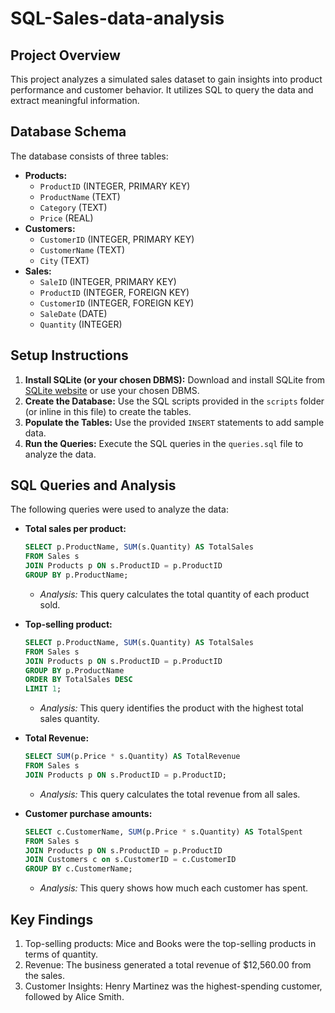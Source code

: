 # SQL-Sales-data-analysis

## Project Overview

This project analyzes a simulated sales dataset to gain insights into product performance and customer behavior. It utilizes SQL to query the data and extract meaningful information.

## Database Schema

The database consists of three tables:

* **Products:**
    * `ProductID` (INTEGER, PRIMARY KEY)
    * `ProductName` (TEXT)
    * `Category` (TEXT)
    * `Price` (REAL)
* **Customers:**
    * `CustomerID` (INTEGER, PRIMARY KEY)
    * `CustomerName` (TEXT)
    * `City` (TEXT)
* **Sales:**
    * `SaleID` (INTEGER, PRIMARY KEY)
    * `ProductID` (INTEGER, FOREIGN KEY)
    * `CustomerID` (INTEGER, FOREIGN KEY)
    * `SaleDate` (DATE)
    * `Quantity` (INTEGER)

## Setup Instructions

1.  **Install SQLite (or your chosen DBMS):** Download and install SQLite from [SQLite website](https://www.sqlite.org/download.html) or use your chosen DBMS.
2.  **Create the Database:** Use the SQL scripts provided in the `scripts` folder (or inline in this file) to create the tables.
3.  **Populate the Tables:** Use the provided `INSERT` statements to add sample data.
4.  **Run the Queries:** Execute the SQL queries in the `queries.sql` file to analyze the data.

## SQL Queries and Analysis

The following queries were used to analyze the data:

* **Total sales per product:**
    ```sql
    SELECT p.ProductName, SUM(s.Quantity) AS TotalSales
    FROM Sales s
    JOIN Products p ON s.ProductID = p.ProductID
    GROUP BY p.ProductName;
    ```
    * *Analysis:* This query calculates the total quantity of each product sold.

* **Top-selling product:**
    ```sql
    SELECT p.ProductName, SUM(s.Quantity) AS TotalSales
    FROM Sales s
    JOIN Products p ON s.ProductID = p.ProductID
    GROUP BY p.ProductName
    ORDER BY TotalSales DESC
    LIMIT 1;
    ```
    * *Analysis:* This query identifies the product with the highest total sales quantity.

* **Total Revenue:**
    ```sql
    SELECT SUM(p.Price * s.Quantity) AS TotalRevenue
    FROM Sales s
    JOIN Products p ON s.ProductID = p.ProductID;
    ```
    * *Analysis:* This query calculates the total revenue from all sales.

* **Customer purchase amounts:**
    ```sql
    SELECT c.CustomerName, SUM(p.Price * s.Quantity) AS TotalSpent
    FROM Sales s
    JOIN Products p ON s.ProductID = p.ProductID
    JOIN Customers c on s.CustomerID = c.CustomerID
    GROUP BY c.CustomerName;
    ```
    * *Analysis:* This query shows how much each customer has spent.

## Key Findings
1. Top-selling products: Mice and Books were the top-selling products in terms of quantity.
2. Revenue: The business generated a total revenue of $12,560.00 from the sales.
3. Customer Insights: Henry Martinez was the highest-spending customer, followed by Alice Smith.
